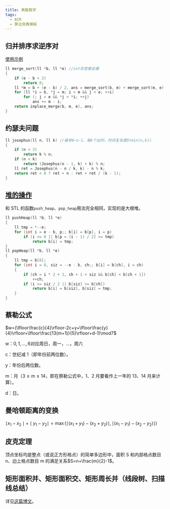 ```yaml
---
title: 离散数学
tags:
  - ACM
  - 算法竞赛模板
---
```


## 归并排序求逆序对

[使用示例](https://vjudge.net/solution/19421786)

```cpp
ll merge_sort(ll *b, ll *e) //int存答案会爆
{
	if (e - b < 2)
		return 0;
	ll *m = b + (e - b) / 2, ans = merge_sort(b, m) + merge_sort(m, e);
	for (ll *i = b, *j = m; i < m && j < e; ++i)
		for (; j < e && *j < *i; ++j)
			ans += m - i;
	return inplace_merge(b, m, e), ans;
}
```

## 约瑟夫问题

```cpp
ll josephus(ll n, ll k) //编号0~n-1，每k个出列，时间复杂度O(min(n,k))
{
	if (n < 3)
		return k % n;
	if (n < k)
		return (Josephus(n - 1, k) + k) % n;
	ll ret = Josephus(n - n / k, k) - n % k;
	return ret < 0 ? ret + n : ret + ret / (k - 1);
}
```

## [堆的操作](https://vjudge.net/solution/19943623)

和 STL 的函数`push_heap`、`pop_heap`用法完全相同，实现的是大根堆。

```cpp
ll pushHeap(ll *b, ll *e)
{
	ll tmp = *--e;
	for (int i = e - b, p;; b[i] = b[p], i = p)
		if (i <= 0 || b[p = (i - 1) / 2] >= tmp)
			return b[i] = tmp;
}
ll popHeap(ll *b, ll *e)
{
	ll tmp = b[0];
	for (int i = 0, siz = --e - b, ch;; b[i] = b[ch], i = ch)
	{
		if (ch = i * 2 + 1, ch + 1 < siz && b[ch] < b[ch + 1])
			++ch;
		if (i >= siz / 2 || b[siz] >= b[ch])
			return b[i] = b[siz], b[siz] = tmp;
	}
}
```

## 蔡勒公式

$w=(\lfloor\frac{c}{4}\rfloor-2c+y+\lfloor\frac{y}{4}\rfloor+\lfloor\frac{13(m+1)}{5}\rfloor+d-1)\mod7$

w：$0,1,\ldots,6$对应周日，周一，$\ldots$，周六

c：世纪减 1（即年份前两位数）。

y：年份后两位数。

m：月（$3\leq m\leq14$，即在蔡勒公式中，1、2 月要看作上一年的 13、14 月来计算）。

d：日。

## 曼哈顿距离的变换

$\mid x_1−x_2\mid +\mid y_1−y_2\mid=\max (\mid (x_1 + y_1)−(x_2 + y_2)\mid ,\mid (x_1 −y_1)−(x_2 −y_2)\mid )$

## 皮克定理

顶点坐标均是整点（或说正方形格点）的简单多边形中，面积 S 和内部格点数目 n、边上格点数目 m 的满足关系$S=n+\frac{m}{2}-1$。

## 矩形面积并、矩形面积交、矩形周长并（线段树、扫描线总结）

详见[这篇博文](https://wu-kan.cn/_posts/2019-02-26-矩形面积并-矩形面积交-矩形周长并-线段树-扫描线总结/)。
